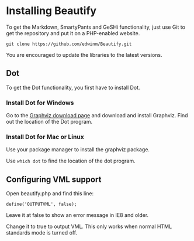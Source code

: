 # Installing Beautify

To get the Markdown, SmartyPants and GeSHi functionality, just use Git to get the repository and put it
on a PHP-enabled website.

`git clone https://github.com/edwinm/Beautify.git`

You are encouraged to update the libraries to the latest versions.

## Dot

To get the Dot functionality, you first have to install Dot.

### Install Dot for Windows

Go to the [Graphviz download page](http://www.graphviz.org/Download_windows.php) and download and install Graphviz.
Find out the location of the Dot program.

### Install Dot for Mac or Linux

Use your package manager to install the graphviz package.

Use `which dot` to find the location of the dot program.

## Configuring VML support

Open beautify.php and find this line:

`define('OUTPUTVML', false);`

Leave it at false to show an error message in IE8 and older.

Change it to true to output VML. This only works when normal HTML standards mode is
turned off.

